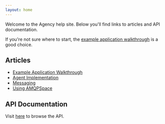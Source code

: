 ```yaml
---
layout: home
---
```


Welcome to the Agency help site. Below you'll find links to articles and API
documentation.

If you're not sure where to start, the [example application
walkthrough](/articles/walkthrough) is a good choice.

## Articles

* [Example Application Walkthrough](/articles/walkthrough)
* [Agent Implementation](/articles/agent_implementation)
* [Messaging](/articles/messaging)
* [Using AMQPSpace](/articles/using_amqpspace)

## API Documentation

Visit [here](/api) to browse the API.
